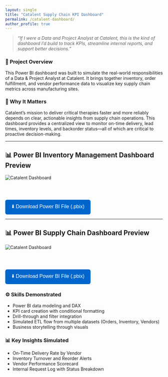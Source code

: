 ```yaml
---
layout: single
title: "Catalent Supply Chain KPI Dashboard"
permalink: /catalent-dashboard/
author_profile: true
---
```


> *“If I were a Data and Project Analyst at Catalent, this is the kind of dashboard I’d build to track KPIs, streamline internal reports, and support better decisions.”*

### 🎯 Project Overview

This Power BI dashboard was built to simulate the real-world responsibilities of a Data & Project Analyst at Catalent. It brings together inventory, order fulfillment, and vendor performance data to visualize key supply chain metrics across manufacturing sites.

### 🧠 Why It Matters

Catalent’s mission to deliver critical therapies faster and more reliably depends on clear, actionable insights from supply chain operations. This dashboard provides a centralized view to monitor on-time delivery, lead times, inventory levels, and backorder status—all of which are critical to proactive decision-making.
<hr>

<h2>📊 Power BI Inventory Management Dashboard Preview</h2>


![Catalent Dashboard](https://12011999.github.io/sidrafatima.github.io/assets/pharma_inventory_report.png)


<br><br>

<a href="/assets/pharma_inventory_report.pbix" download>
  <button style="background-color:#0066cc; color:white; padding:10px 20px; font-size:16px; border:none; border-radius:6px; cursor:pointer;">
    ⬇️ Download Power BI File (.pbix)
  </button>
</a>

<hr>

<h2>📊 Power BI Supply Chain Dashboard Preview</h2>


![Catalent Dashboard](https://12011999.github.io/sidrafatima.github.io/assets/orders-pharma.png)


<br><br>

<a href="/assets/orders-pharma.pbix" download>
  <button style="background-color:#0066cc; color:white; padding:10px 20px; font-size:16px; border:none; border-radius:6px; cursor:pointer;">
    ⬇️ Download Power BI File (.pbix)
  </button>
</a>


### ⚙️ Skills Demonstrated

- Power BI data modeling and DAX
- KPI card creation with conditional formatting
- Drill-through and filter integration
- Simulated ETL flow from multiple datasets (Orders, Inventory, Vendors)
- Business storytelling through visuals

### 📊 Key Insights Simulated

- On-Time Delivery Rate by Vendor
- Inventory Turnover and Reorder Alerts
- Vendor Performance Scorecard
- Internal Request Log with Status Breakdown


